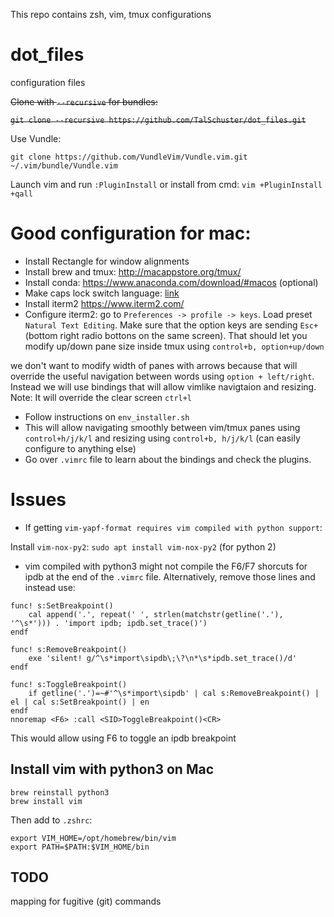 This repo contains zsh, vim, tmux configurations

# dot_files
configuration files

~~Clone with `--recursive` for bundles:~~

~~`git clone --recursive https://github.com/TalSchuster/dot_files.git`~~

Use Vundle:
```
git clone https://github.com/VundleVim/Vundle.vim.git ~/.vim/bundle/Vundle.vim
```

Launch vim and run `:PluginInstall` or install from cmd: `vim +PluginInstall +qall`

# Good configuration for mac:
* Install Rectangle for window alignments
* Install brew and tmux: http://macappstore.org/tmux/
* Install conda: https://www.anaconda.com/download/#macos (optional)
* Make caps lock switch language: [link](https://support.apple.com/guide/mac-help/write-in-another-language-on-mac-mchlp1406/mac)
* Install iterm2 https://www.iterm2.com/
* Configure iterm2: go to `Preferences -> profile -> keys`. Load preset `Natural Text Editing`. Make sure that the option keys are sending `Esc+` (bottom right radio bottons on the same screen). That should let you modify up/down pane size inside tmux using `control+b, option+up/down`

we don't want to modify width of panes with arrows because that will override the useful navigation between words using `option + left/right`. Instead we will use bindings that will allow vimlike navigtaion and resizing. Note: It will override the clear screen `ctrl+l`

* Follow instructions on `env_installer.sh` 
* This will allow navigating smoothly between vim/tmux panes using `control+h/j/k/l` and resizing using `control+b, h/j/k/l` (can easily configure to anything else)
* Go over `.vimrc` file to learn about the bindings and check the plugins.

# Issues
* If getting `vim-yapf-format requires vim compiled with python support`:

Install `vim-nox-py2`: `sudo apt install vim-nox-py2`
(for python 2)

* vim compiled with python3 might not compile the F6/F7 shorcuts for ipdb at the end of the `.vimrc` file. Alternatively, remove those lines and instead use:
```
func! s:SetBreakpoint()
    cal append('.', repeat(' ', strlen(matchstr(getline('.'), '^\s*'))) . 'import ipdb; ipdb.set_trace()')
endf

func! s:RemoveBreakpoint()
    exe 'silent! g/^\s*import\sipdb\;\?\n*\s*ipdb.set_trace()/d'
endf

func! s:ToggleBreakpoint()
    if getline('.')=~#'^\s*import\sipdb' | cal s:RemoveBreakpoint() | el | cal s:SetBreakpoint() | en
endf
nnoremap <F6> :call <SID>ToggleBreakpoint()<CR>
```
This would allow using F6 to toggle an ipdb breakpoint

## Install vim with python3 on Mac

```
brew reinstall python3
brew install vim
```

Then add to `.zshrc`:
```
export VIM_HOME=/opt/homebrew/bin/vim
export PATH=$PATH:$VIM_HOME/bin
```

## TODO

mapping for fugitive (git) commands
